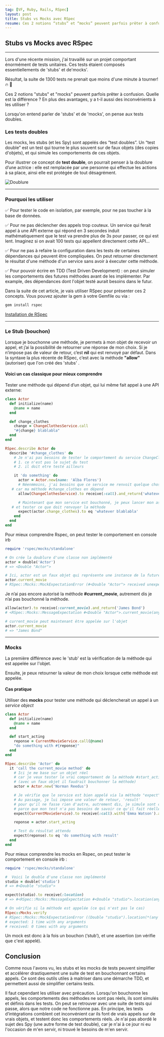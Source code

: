 ```yaml
---
tag: [VF, Ruby, Rails, RSpec]
layout: post
title: Stubs vs Mocks avec RSpec
resume: Ces 2 notions “stubs” et “mocks” peuvent parfois prêter à confusion.
---
```


## Stubs vs Mocks avec RSpec

---

Lors d'une récente mission, j'ai travaillé sur un projet comportant énormément de tests unitaires. Ces tests étaient composés essentiellements de 'stubs' et de'mocks'.

Résultat, la suite de 1300 tests ne prenait que moins d'une minute à tourner!🔥 🎉

Ces 2 notions "stubs" et "mocks" peuvent parfois prêter à confusion. Quelle est la différence ?
En plus des avantages, y a t-il aussi des inconvénients à les utiliser ?

Lorsqu'on entend parler de 'stubs' et de 'mocks', on pense aux tests doubles.

### Les tests doubles

Les mocks, les stubs (et les Spy) sont appelés des “test doubles”. Un “test double” est un test qui tourne le plus souvent sur de faux objets (des copies d'objets), et qui simule les comportements de ces objets.

Pour illustrer ce concept de **test double**, on pourrait penser à la doublure d’une actrice : elle est remplacée par une personne qui effectue les actions à sa place, ainsi elle est protégée de tout désagrément.

![Doublure](/assets/images/doublure.jpg)

---

### Pourquoi les utiliser

✅ Pour tester le code en isolation, par exemple, pour ne pas toucher à la base de données.

✅ Pour ne pas déclencher des appels trop couteux. Un service qui ferait appel à une API externe qui répond en 3 secondes induit mathématiquement que le test va prendre plus de 3s pour passer, ce qui est lent. Imaginez si on avait 100 tests qui appellent directement cette API…

✅ Pour ne pas à refaire la configuration dans les tests de certaines dépendances qui peuvent être compliquées. On peut retourner directement le résultat d'une méthode d'un service sans avoir à éxecuter cette méthode.

✅ Pour pouvoir écrire en TDD (Test Driven Development) : on peut simuler les comportements des futures méthodes avant de les implémenter. Par example, des dépendances dont l'objet testé aurait besoins dans le futur.

Dans la suite de cet article, je vais utiliser RSpec pour présenter ces 2 concepts. Vous pouvez ajouter la gem à votre Gemfile ou via :

```bash
gem install rspec
```

[Installation de RSpec](https://github.com/rspec/rspec)

---

### Le Stub (bouchon)

Lorsque je bouchonne une méthode, je permets à mon objet de recevoir un appel, et j’ai la possibilité de retourner une réponse de mon choix. Si je n’impose pas de valeur de retour, c’est **nil** qui est renvoyé par défaut. Dans la syntaxe la plus récente de RSpec, c’est avec la méthode **"allow"** (autoriser) que l'on créé des 'stubs' .

#### Voici un cas classique pour mieux comprendre

Tester une méthode qui dépend d’un objet, qui lui même fait appel à une API externe:

```ruby
class Actor
  def initialize(name)
    @name = name
  end

  def change_clothes
    change = ChangeClothesService.call
    "#{change} blablabla"
  end
end

RSpec.describe Actor do
  describe '#change_clothes' do
    # Je n'ai pas besoins de tester le comportement du service ChangeClothesService :
    # 1. ce n'est pas le sujet du test
    # 2. il doit etre testé ailleurs

    it 'do something' do
      actor = Actor.new(name: 'Alba Flores')
      # Néenmmoins, j'ai besoins que ce service me renvoit quelque chose
   # car ma méthode #change_clothes en dépend
      allow(ChangeClothesService).to receive(:call).and_return('whatever')

      # Maintenant que mon service est bouchonné, je peux lancer mon assertion
   # et tester ce que doit renvoyer la méthode
      expect(actor.change_clothes).to eq 'whatever blablabla'
    end
  end
end
```

Pour mieux comprendre Rspec, on peut tester le comportement en console irb

```ruby
require 'rspec/mocks/standalone'

# On crée la doublure d'une classe non implémenté
actor = double('Actor')
# => <Double "Actor">

# Ici, actor est un faux objet qui représente une instance de la future classe Actor
actor.current_movie
# RSpec::Mocks::MockExpectationError (#<Double "Actor"> received unexpected message :current_movie with (no args))
```

Je n’ai pas encore autorisé la méthode **#current_movie**, autrement dis je n’ai pas bouchonné la méthode.

```ruby
allow(actor).to receive(:current_movie).and_return('James Bond')
# <RSpec::Mocks::MessageExpectation #<Double "Actor">.current_movie(any arguments)>

# current_movie peut maintenant être appelée sur l'objet
actor.current_movie
# => "James Bond"
```

---

### Mocks

La première différence avec le 'stub' est la vérification de la méthode  qui est appelée sur l'objet.

Ensuite, je peux retourner la valeur de mon choix lorsque cette méthode est appelée.

#### Cas pratique

Utiliser des **mocks** pour tester une méthode qui déclencherait un appel à un *service object*

```ruby
class Actor
  def initialize(name)
    @name = name
  end

  def start_acting
    reponse = CurrentMovieService.call(@name)
    "do something with #{reponse}"
  end
end

RSpec.describe 'Actor' do
  it 'call the current_movie method' do
    # Ici je me base sur un objet réel
    # car je veux tester le vrai comportement de la méthode #start_acting
    # (avec un faux objet il faudrait bouchonner la méthode)
    actor = Actor.new('Norman Reedus')

    # Je vérifie que le service est bien appelé via la méthode "expect" et non plus "allow".
    # Au passage, je lui impose une valeur de retour, 'result'
    # pour qu'il ne fasse rien d'autre, autrement dis, je simule sont comportement.
    # parce que mon test n'a pas besoins de savoir ce qu'il fait réellement.
    expect(CurrentMovieService).to receive(:call).with('Emma Watson').and_return('result')

    reponse = actor.start_acting

    # Test du résultat attendu
    expect(reponse).to eq 'do something with result'
  end
end
```

Pour mieux comprendre les mocks en Rspec, on peut tester le comportement en console irb :

```ruby
require 'rspec/mocks/standalone'

#  Voici le double d'une classe non implémenté
studio = double('studio')
# => #<Double "studio">

expect(studio).to receive(:location)
# => #<RSpec::Mocks::MessageExpectation #<Double "studio">.location(any arguments)>

# On vérifie si la méthode est appelée (ce qui n'est pas le cas)
RSpec::Mocks.verify
# RSpec::Mocks::MockExpectationError ((Double "studio").location(*(any args)))
# expected: 1 time with any arguments
# received: 0 times with any arguments
```

Un mock est donc à la fois un bouchon (‘stub’), et une assertion (on vérifie que c'est appelé).

## Conclusion

Comme nous l'avons vu, les stubs et les mocks de tests peuvent simplifier et accélérer drastiquement une suite de test en bouchonnant certains appels.
Ce sont des outils utiles à maitriser dans une démarche TDD, et permettent aussi de simplifier certains tests.

Il faut cependant les utiliser avec précaution. Lorsqu'on bouchonne les appels, les comportements des méthodes ne sont pas réels, ils sont simulés et définis dans les tests. On peut se retrouver avec une suite de tests qui passe, alors que notre  code ne fonctionne pas. En principe, les tests d’intégrations comblent cet inconvénient car ils font de vrais appels sur de vrais objets, et testent donc les comportements réels.
Je n'ai pas abordé le sujet des Spy (une autre forme de test double),  car je n'ai à ce jour ni eu l'occasion de m'en servir, ni trouvé le besoins de m'en servir.
